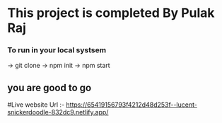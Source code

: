 # This project is completed By Pulak Raj

### To run in your local systsem
-> git clone 
-> npm init
-> npm start
## you are good to go 

#Live website Url :- https://65419156793f4212d48d253f--lucent-snickerdoodle-832dc9.netlify.app/
